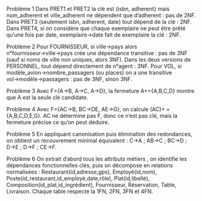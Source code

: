 Problème 1
Dans PRET1 et PRET2 la clé est {isbn, adherent} mais nom_adherent et ville_adherent ne dépendent que d’adherent : pas de 2NF. Dans PRET3 (seulement isbn, adherent, date) tout dépend de la clé : 2NF. Dans PRET4, si on considère que chaque exemplaire ne peut être prêté qu’une fois par date, exemplaire→date fait de exemplaire la clé : 2NF.

Problème 2
Pour FOURNISSEUR, si ville→pays alors n°fournisseur→ville→pays crée une dépendance transitive : pas de 3NF (sauf si noms de ville non uniques, alors 3NF). Dans les deux versions de PERSONNEL, tout dépend directement de n°agent : 3NF. Pour VOL, si modèle_avion→nombre_passagers (ou places) on a une transitive vol→modèle→passagers : pas de 3NF, sinon 3NF.

Problème 3
Avec F={A→B, A→C, A→D}, la fermeture A+={A,B,C,D} montre que A est la seule clé candidate.

Problème 4
Avec F={AC→B, BC→DE, AE→G}, on calcule (AC)+ = {A,B,C,D,E,G}. AC ne détermine pas F, donc ce n’est pas clé, mais la fermeture précise ce qu’on peut déduire.

Problème 5
En appliquant canonisation puis élimination des redondances, on obtient un recouvrement minimal équivalent :
C→A ; AB→C ; BC→D ; D→E ; D→F ; CE→F.

Problème 6
On extrait d’abord tous les attributs métiers , on identifie les dépendances fonctionnelles clés, puis on décompose en relations normalisées :
Restaurant(id,adresse,gps), Employé(id,nom), Poste(id_restaurant,id_employé,date,rôle), Plat(id,libellé), Composition(id_plat,id_ingrédient), Fournisseur, Réservation, Table, Livraison. Chaque table respecte la 1FN, 2FN, 3FN et 4FN.